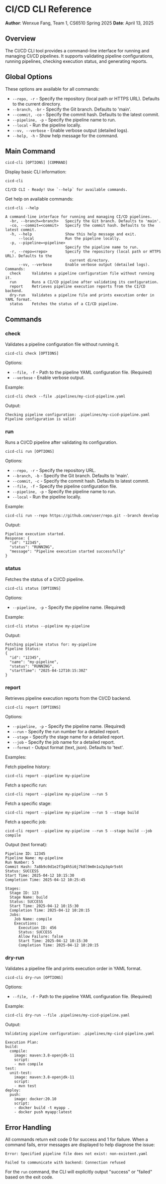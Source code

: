 # CI/CD CLI Reference

**Author**: Wenxue Fang, Team 1, CS6510 Spring 2025
**Date**: April 13, 2025

## Overview

The CI/CD CLI tool provides a command-line interface for running and managing CI/CD pipelines. It supports validating pipeline configurations, running pipelines, checking execution status, and generating reports.

## Global Options

These options are available for all commands:

- `--repo, -r` - Specify the repository (local path or HTTPS URL). Defaults to the current directory.
- `--branch, -br` - Specify the Git branch. Defaults to 'main'.
- `--commit, -co` - Specify the commit hash. Defaults to the latest commit.
- `--pipeline, -p` - Specify the pipeline name to run.
- `--local` - Run the pipeline locally.
- `--vv, --verbose` - Enable verbose output (detailed logs).
- `--help, -h` - Show help message for the command.

## Main Command

```
cicd-cli [OPTIONS] [COMMAND]
```

Display basic CLI information:
```
cicd-cli 

CI/CD CLI - Ready! Use `--help` for available commands.
```

Get help on available commands:
```
cicd-cli --help

A command-line interface for running and managing CI/CD pipelines.
  -br, --branch=<branch>   Specify the Git branch. Defaults to 'main'.
  -co, --commit=<commit>   Specify the commit hash. Defaults to the latest commit.
  -h, --help               Show this help message and exit.
      --local              Run the pipeline locally.
  -p, --pipeline=<pipeline>
                           Specify the pipeline name to run.
  -r, --repo=<repo>        Specify the repository (local path or HTTPS URL). Defaults to the
                             current directory.
      --vv, --verbose      Enable verbose output (detailed logs).
Commands:
  check     Validates a pipeline configuration file without running it.
  run       Runs a CI/CD pipeline after validating its configuration.
  report    Retrieves pipeline execution reports from the CI/CD backend.
  dry-run   Validates a pipeline file and prints execution order in YAML format.
  status    Fetches the status of a CI/CD pipeline.
```

## Commands

### check

Validates a pipeline configuration file without running it.

```
cicd-cli check [OPTIONS]
```

Options:
- `--file, -f` - Path to the pipeline YAML configuration file. (Required)
- `--verbose` - Enable verbose output.

Example:
```
cicd-cli check --file .pipelines/my-cicd-pipeline.yaml
```

Output:
```
Checking pipeline configuration: .pipelines/my-cicd-pipeline.yaml
Pipeline configuration is valid!
```

### run

Runs a CI/CD pipeline after validating its configuration.

```
cicd-cli run [OPTIONS]
```

Options:
- `--repo, -r` - Specify the repository URL.
- `--branch, -b` - Specify the Git branch. Defaults to 'main'.
- `--commit, -c` - Specify the commit hash. Defaults to latest commit.
- `--file, -f` - Specify the pipeline configuration file.
- `--pipeline, -p` - Specify the pipeline name to run.
- `--local` - Run the pipeline locally.

Example:
```
cicd-cli run --repo https://github.com/user/repo.git --branch develop
```

Output:
```
Pipeline execution started.
Response: {
  "id": "12345",
  "status": "RUNNING",
  "message": "Pipeline execution started successfully"
}
```

### status

Fetches the status of a CI/CD pipeline.

```
cicd-cli status [OPTIONS]
```

Options:
- `--pipeline, -p` - Specify the pipeline name. (Required)

Example:
```
cicd-cli status --pipeline my-pipeline
```

Output:
```
Fetching pipeline status for: my-pipeline
Pipeline Status:
{
  "id": "12345",
  "name": "my-pipeline",
  "status": "RUNNING",
  "startTime": "2025-04-12T10:15:30Z"
}
```

### report

Retrieves pipeline execution reports from the CI/CD backend.

```
cicd-cli report [OPTIONS]
```

Options:
- `--pipeline, -p` - Specify the pipeline name. (Required)
- `--run` - Specify the run number for a detailed report.
- `--stage` - Specify the stage name for a detailed report.
- `--job` - Specify the job name for a detailed report.
- `--format` - Output format (text, json). Defaults to 'text'.

Examples:

Fetch pipeline history:
```
cicd-cli report --pipeline my-pipeline
```

Fetch a specific run:
```
cicd-cli report --pipeline my-pipeline --run 5
```

Fetch a specific stage:
```
cicd-cli report --pipeline my-pipeline --run 5 --stage build
```

Fetch a specific job:
```
cicd-cli report --pipeline my-pipeline --run 5 --stage build --job compile
```

Output (text format):
```
Pipeline ID: 12345
Pipeline Name: my-pipeline
Run Number: 5
Commit Hash: 7a8b9c0d1e2f3g4h5i6j7k8l9m0n1o2p3q4r5s6t
Status: SUCCESS
Start Time: 2025-04-12 10:15:30
Completion Time: 2025-04-12 10:25:45

Stages:
  Stage ID: 123
  Stage Name: build
  Status: SUCCESS
  Start Time: 2025-04-12 10:15:30
  Completion Time: 2025-04-12 10:20:15
  Jobs:
    Job Name: compile
    Executions:
      Execution ID: 456
      Status: SUCCESS
      Allow Failure: false
      Start Time: 2025-04-12 10:15:30
      Completion Time: 2025-04-12 10:20:15
```

### dry-run

Validates a pipeline file and prints execution order in YAML format.

```
cicd-cli dry-run [OPTIONS]
```

Options:
- `--file, -f` - Path to the pipeline YAML configuration file. (Required)

Example:
```
cicd-cli dry-run --file .pipelines/my-cicd-pipeline.yaml
```

Output:
```
Validating pipeline configuration: .pipelines/my-cicd-pipeline.yaml

Execution Plan:
build:
  compile:
    image: maven:3.8-openjdk-11
    script:
    - mvn compile
test:
  unit-test:
    image: maven:3.8-openjdk-11
    script:
    - mvn test
deploy:
  push:
    image: docker:20.10
    script:
    - docker build -t myapp .
    - docker push myapp:latest
```

## Error Handling

All commands return exit code 0 for success and 1 for failure. When a command fails, error messages are displayed to help diagnose the issue:

```
Error: Specified pipeline file does not exist: non-existent.yaml
```

```
Failed to communicate with backend: Connection refused
```

For the `run` command, the CLI will explicitly output "success" or "failed" based on the exit code.